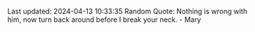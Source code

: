 Last updated: 2024-04-13 10:33:35
Random Quote: Nothing is wrong with him, now turn back around before I break your neck. - Mary